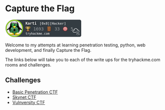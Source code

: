 # Capture the Flag

![](/images/Karti.png)

Welcome to my attempts at learning penetration testing, python, web development, and finally Capture the Flag.

The links below will take you to each of the write ups for the tryhackme.com rooms and challenges.
 
## Challenges

* [Basic Penetration CTF](/tryhackme/basic_pentesting.md)
* [Skynet CTF](/tryhackme/skynet.md)
* [Vulnversity CTF](/tryhackme/vulnversity.md)




